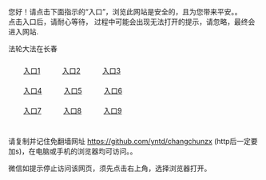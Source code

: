 您好！请点击下面指示的“入口”，浏览此网站是安全的，且为您带来平安。。 <br/>
点击入口后，请耐心等待， 过程中可能会出现无法打开的提示，请忽略，最终会进入网站. </br>

法轮大法在长春<br/>
<div style="padding:10px"><a style="margin:20px" target="_blank" href="https://d68rbvay3uyrj.cloudfront.net/2Qpsp?gsqjninh" id="ccLink1" rel="nofollow">入口1</a> <a target="_blank" style="margin:20px" href="https://dzpnlshsdfkng.cloudfront.net/2Qpsp?avfdtrrc" id="ccLink2" rel="nofollow">入口2</a> <a style="margin:20px" target="_blank" href="https://d1tnf22y48jskb.cloudfront.net/2Qpsp?dseairl" id="ccLink3" rel="nofollow">入口3</a></div>

<div style="padding:10px" ><a style="margin:20px" target="_blank" href="https://d68rbvay3uyrj.cloudfront.net/2Qpsp?gsqjninh" id="ccLink4" rel="nofollow">入口4</a> <a style="margin:20px" href="https://dzpnlshsdfkng.cloudfront.net/2Qpsp?avfdtrrc" target="_blank" id="ccLink5" rel="nofollow">入口5</a> <a style="margin:20px" href="https://d1tnf22y48jskb.cloudfront.net/2Qpsp?dseairl" target="_blank" id="ccLink6" rel="nofollow">入口6</a></div>

<div style="padding:10px"><a style="margin:20px" target="_blank" href="https://d68rbvay3uyrj.cloudfront.net/2Qpsp?gsqjninh" id="ccLink7" rel="nofollow">入口7</a> <a style="margin:20px" href="https://dzpnlshsdfkng.cloudfront.net/2Qpsp?avfdtrrc" target="_blank" id="ccLink8" rel="nofollow">入口8</a> <a style="margin:20px" target="_blank" href="https://d1tnf22y48jskb.cloudfront.net/2Qpsp?dseairl" id="ccLink9" rel="nofollow">入口9</a></div>

<br/>



请复制并记住免翻墙网址 https://github.com/yntd/changchunzx (http后一定要加s)，在电脑或手机的浏览器均可访问。。<br/>

微信如提示停止访问该网页，须先点击右上角，选择浏览器打开。

